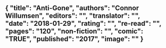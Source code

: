 {
 "title": "Anti-Gone",
 "authors": "Connor Willumsen",
 "editors": "",
 "translator": "",
 "date": "2018-01-29",
 "rating": "",
 "re-read": "",
 "pages": "120",
 "non-fiction": "",
 "comic": "TRUE",
 "published": "2017",
 "image": ""
}
---

